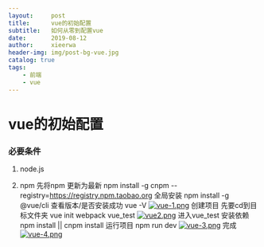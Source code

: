 ```yaml
---
layout:     post
title:      vue的初始配置
subtitle:   如何从零到配置vue
date:       2019-08-12
author:     xieerwa
header-img: img/post-bg-vue.jpg
catalog: true
tags:
    - 前端
    - vue
--- 
```

# vue的初始配置

### 必要条件

1. node.js

2. npm
先将npm 更新为最新 npm install -g cnpm --registry=https://registry.npm.taobao.org 
全局安装 npm install -g @vue/cli
查看版本/是否安装成功 vue -V
[![vue-1.png](https://i.postimg.cc/4NRDwW0K/vue-1.png)](https://postimg.cc/z3p2GF85)
创建项目 先要cd到目标文件夹 vue init webpack vue_test
[![vue2.png](https://i.postimg.cc/v8nRWJ0F/vue2.png)](https://postimg.cc/23CXYKp2)
进入vue_test 安装依赖 npm install || cnpm install
运行项目 npm run dev
[![vue-3.png](https://i.postimg.cc/LXzTs337/vue-3.png)](https://postimg.cc/hztxyxwb)
完成
[![vue-4.png](https://i.postimg.cc/PfQysKxv/vue-4.png)](https://postimg.cc/5jjL8B8f)

